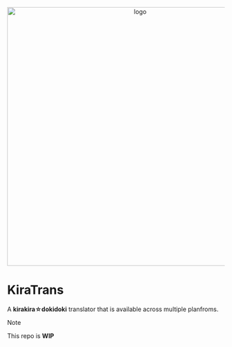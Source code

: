 <div align="center">
    <image src='./logo_with_text.png' width="600px" alt='logo'></image>
</div>

# KiraTrans
A **kirakira☆dokidoki** translator that is available across multiple planfroms.

> [!NOTE]  
> This repo is **WIP**
